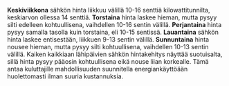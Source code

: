 **Keskiviikkona** sähkön hinta liikkuu välillä 10-16 senttiä kilowattitunnilta, keskiarvon ollessa 14 senttiä. **Torstaina** hinta laskee hieman, mutta pysyy silti edelleen kohtuullisena, vaihdellen 10-16 sentin välillä. **Perjantaina** hinta pysyy samalla tasolla kuin torstaina, eli 10-15 sentissä. **Lauantaina** sähkön hinta laskee entisestään, liikkuen 9-13 sentin välillä. **Sunnuntaina** hinta nousee hieman, mutta pysyy silti kohtuullisena, vaihdellen 10-13 sentin välillä. Kaiken kaikkiaan lähipäivien sähkön hintakehitys näyttää suotuisalta, sillä hinta pysyy pääosin kohtuullisena eikä nouse liian korkealle. Tämä antaa kuluttajille mahdollisuuden suunnitella energiankäyttöään huolettomasti ilman suuria kustannuksia.
